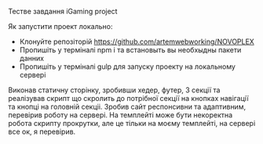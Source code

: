 Тестве завдання iGaming project

Як запустити проект локально:

- Клонуйте репозіторій https://github.com/artemwebworking/NOVOPLEX
- Пропишіть у терміналі npm i та встановыть вы необхыдны пакети данних
- Пропишіть у терміналі gulp для запуску проекту на локальному сервері

Виконав статичну сторінку, зробивши хедер, футер, 3 секції та реалізував скрипт що скролить до потрібної секції на кнопках навігації та кнопці на головній секціі. Зробив сайт респонсивни та адаптивним, перевірив роботу на  сервері. На темплейті може бути некоректна робота скрипту прокрутки, але це тільки на моєму темплейті, на сервері все ок, я перевірив.

